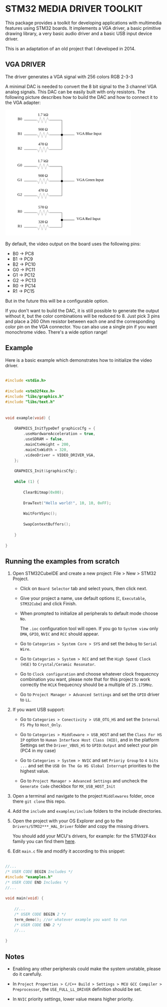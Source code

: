# STM32 MEDIA DRIVER TOOLKIT

This package provides a toolkit for developing applications with multimedia features using STM32 boards.
It implements a VGA driver, a basic primitive drawing library, a very basic audio driver and a basic USB input device driver.

This is an adaptation of an old project that I developed in 2014.

## VGA DRIVER

The driver generates a VGA signal with 256 colors RGB 2-3-3

A minimal DAC is needed to convert the 8 bit signal to the 3 channel VGA analog signals. This DAC can be easily built with only resistors.
The following picture describes how to build the DAC and how to connect it to the VGA adapter:

<img alt="DAC circuit schematics" src="./docs/dac-schematics.svg" width="400" style=" border-radius: 5px">

By default, the video output on the board uses the following pins:

- B0 -> PC8
- B1 -> PC9
- B2 -> PC10
- G0 -> PC11
- G1 -> PC12
- G2 -> PC13
- R0 -> PC14
- R1 -> PC15

But in the future this will be a configurable option.

If you don't want to build the DAC, it is still possible to generate the output without it, but the color combinations will be reduced to 8. Just pick 3 pins and place a 260 Ohm resistor between each one and the corresponding color pin on the VGA connector. You can also use a single pin if you want monochrome video. There's a wide option range!

## Example

Here is a basic example which demonstrates how to initialize the video driver.

```c

#include <stdio.h>

#include <stm32f4xx.h>
#include "libs/graphics.h"
#include "libs/text.h"


void example(void) {

    GRAPHICS_InitTypeDef graphicsCfg = {
        .useHardwareAcceleration = true,
        .useSDRAM = false,
        .mainCtxHeight = 200,
        .mainCtxWidth = 320,
        .videoDriver = VIDEO_DRIVER_VGA,
    };

    GRAPHICS_Init(&graphicsCfg);

    while (1) {

        ClearBitmap(0x00);
        
        DrawText("Hello world!", 10, 10, 0xFF);
        
        WaitForVSync();
        
        SwapContextBuffers();

    }

}

```

## Running the examples from scratch

1. Open STM32CubeIDE and create a new project: File > New > STM32 Project.

    - Click on `Board Selector` tab and select yours, then click next.

    - Give your project a name, use default options (`C`, `Executable`, `STM32Cube`) and click Finish.

    - When prompted to initialize all peripherals to default mode choose `No`.

      The `.ioc` configuration tool will open. If you go to `System view` only `DMA`, `GPIO`, `NVIC` and `RCC` should appear.

    - Go to `Categories > System Core > SYS` and set the `Debug` to `Serial Wire`.

    - Go to `Categories > System > RCC` and set the `High Speed Clock (HSE)` to `Crystal/Ceramic Resonator`.

    - Go to `Clock configuration` and choose whatever clock frequecncy combination you want, please note that for this project to work correctly the `HCLK` frequecncy should be a multiple of `25.175MHz`.

    - Go to `Project Manager > Advanced Settings` and set the `GPIO` driver to `LL`.

1. If you want USB support:
  
    - Go to `Categories > Conectivity > USB_OTG_HS` and set the `Internal FS Phy` to `Host_Only`.

    - Go to `Categories > Middleware > USB_HOST` and set the `Class For HS IP` option to `Human Interface Host Class (HID)`, and in the platform Settings set the `Driver_VBUS_HS` to `GPIO:Output` and select your pin (PC4 in my case)

    - Go to `Categories > System > NVIC` and set `Prioriy Group` to `4 bits ...` and set the `USB On The Go HS Global Interrupt` priorities to the highest value.

    - Go to `Project Manager > Advanced Settings` and uncheck the `Generate Code` checkbox for `MX_USB_HOST_Init`

1. Open a terminal and navigate to the project `Middlewares` folder, once there `git clone` this repo.

1. Add the `include` and `examples/include` folders to the include directories.

1. Open the project with your OS Explorer and go to the `Drivers/STM32***_HAL_Driver` folder and copy the missing drivers.

    You should add your MCU's drivers, for example: for the STM32F4xx family you can find them [here](https://github.com/STMicroelectronics/stm32f4xx_hal_driver).

1. Edit `main.c` file and modify it according to this snippet:

```c

//...
/* USER CODE BEGIN Includes */
#include "examples.h"
/* USER CODE END Includes */
//...

void main(void) {

    //...
    /* USER CODE BEGIN 2 */
    term_demo(); //or whatever example you want to run
    /* USER CODE END 2 */
    //...
    
}

```

## Notes

- Enabling any other peripherals could make the system unstable, please do it carefully.

- In `Project Properties > C/C++ Build > Settings > MCU GCC Compiler > Preprocessor`, the `USE_FULL_LL_DRIVER` definition should be set.

- In `NVIC` priority settings, lower value means higher priority.
